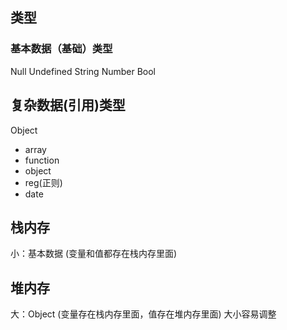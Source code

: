 ## 类型

### 基本数据（基础）类型
Null
Undefined
String
Number
Bool

## 复杂数据(引用)类型

Object
  - array
  - function
  - object
  - reg(正则)
  - date

## 栈内存
小：基本数据 (变量和值都存在栈内存里面)

## 堆内存
大：Object (变量存在栈内存里面，值存在堆内存里面)
大小容易调整